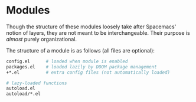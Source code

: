# Modules

Though the structure of these modules loosely take after Spacemacs'
notion of layers, they are not meant to be interchangeable. Their
purpose is _almost_ purely organizational.

The structure of a module is as follows (all files are optional):

```bash
config.el      # loaded when module is enabled
packages.el    # loaded lazily by DOOM package management
+*.el          # extra config files (not automatically loaded)

# lazy-loaded functions
autoload.el
autoload/*.el
```
